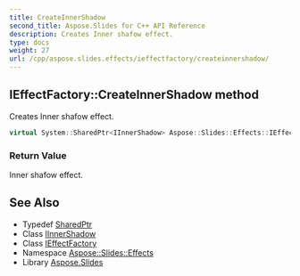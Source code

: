 ```yaml
---
title: CreateInnerShadow
second_title: Aspose.Slides for C++ API Reference
description: Creates Inner shafow effect.
type: docs
weight: 27
url: /cpp/aspose.slides.effects/ieffectfactory/createinnershadow/
---
```

## IEffectFactory::CreateInnerShadow method


Creates Inner shafow effect.

```cpp
virtual System::SharedPtr<IInnerShadow> Aspose::Slides::Effects::IEffectFactory::CreateInnerShadow()=0
```


### Return Value

Inner shafow effect.

## See Also

* Typedef [SharedPtr](../../../system/sharedptr/)
* Class [IInnerShadow](../../iinnershadow/)
* Class [IEffectFactory](../)
* Namespace [Aspose::Slides::Effects](../../)
* Library [Aspose.Slides](../../../)
